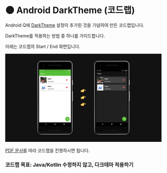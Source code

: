 # 🌑 Android DarkTheme (코드랩)

Android Q에 [DarkTheme](https://developer.android.com/preview/features/darktheme) 설정이 추가된 것을 기념하여 만든 코드랩입니다.

DarkTheme를 적용하는 방법 중 하나를 가이드합니다.

아래는 코드랩의 Start / End 화면입니다.

<img src="https://github.com/fornewid/Android-DarkTheme-CodeLab/blob/master/docs/Github_Preview.png" width="500" />

[PDF 문서](https://speakerdeck.com/fornewid/android-darktheme-kodeuraeb)를 따라 코드랩을 진행하시면 됩니다.

### 코드랩 목표: Java/Kotlin 수정하지 않고, 다크테마 적용하기
